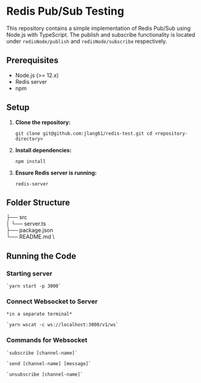 
# Redis Pub/Sub Testing

This repository contains a simple implementation of Redis Pub/Sub using Node.js with TypeScript. The publish and subscribe functionality is located under `redisNode/publish` and `redisNode/subscribe` respectively.

## Prerequisites

-   Node.js (>= 12.x)
-   Redis server
-   npm

## Setup

1.  **Clone the repository:**
    
    `git clone git@github.com:jlang61/redis-test.git
    cd <repository-directory>` 
    
2.  **Install dependencies:**
    
    `npm install` 
    
3.  **Ensure Redis server is running:**
    
    `redis-server` 
    

## Folder Structure


├── src \
│   └── server.ts \
├── package.json \
└── README.md \


## Running the Code

### Starting server

    `yarn start -p 3000`

### Connect Websocket to Server

    *in a separate terminal*
    
    `yarn wscat -c ws://localhost:3000/v1/ws`

### Commands for Websocket 

    `subscribe [channel-name]`

    `send [channel-name] [message]`

    `unsubscribe [channel-name]`
   
    
